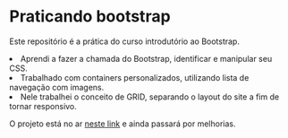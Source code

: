 # Praticando bootstrap

<p>Este repositório é a prática do curso introdutório ao Bootstrap.</p>

<li>Aprendi a fazer a chamada do Bootstrap, identificar e manipular seu CSS.
<li>Trabalhado com containers personalizados, utilizando lista de navegação com imagens.
<li>Nele trabalhei o conceito de GRID, separando o layout do site a fim de tornar responsivo.

O projeto está no ar <a href="https://mvjeronimo.github.io/bootstrap/assets/html/index.html">neste link</a> e ainda passará por melhorias.
